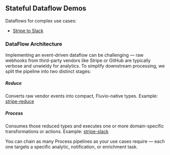 ## Stateful Dataflow Demos

Dataflows for complex use cases:

* [Stripe to Slack](./stripe-to-slack)


### DataFlow Architecture

Implementing an event-driven dataflow can be challenging — raw webhooks from third-party vendors like Stripe or GitHub are typically verbose and unwieldy for analytics. To simplify downstream processing, we split the pipeline into two distinct stages:

##### Reduce
Converts raw vendor events into compact, Fluvio-native types.
Example: [stripe-reduce](./stripe-to-slack//stripe-reduce/)

##### Process
Consumes those reduced types and executes one or more domain-specific transformations or actions.
Example: [stripe-slack](./stripe-to-slack//stripe-slack/)

You can chain as many Process pipelines as your use cases require — each one targets a specific analytic, notification, or enrichment task.

